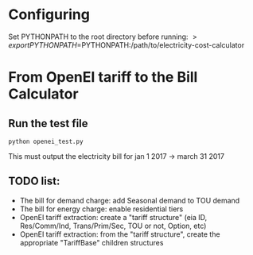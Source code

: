 # Configuring

Set PYTHONPATH to the root directory before running:
$> export PYTHONPATH=$PYTHONPATH:/path/to/electricity-cost-calculator

# From OpenEI tariff to the Bill Calculator

## Run the test file

`python openei_test.py`

This must output the electricity bill for jan 1 2017 -> march 31 2017

## TODO list:

- The bill for demand charge: add Seasonal demand to TOU demand
- The bill for energy charge: enable residential tiers
- OpenEI tariff extraction: create a "tariff structure" (eia ID, Res/Comm/Ind, Trans/Prim/Sec, TOU or not, Option, etc)
- OpenEI tariff extraction: from the "tariff structure", create the appropriate "TariffBase" children structures
